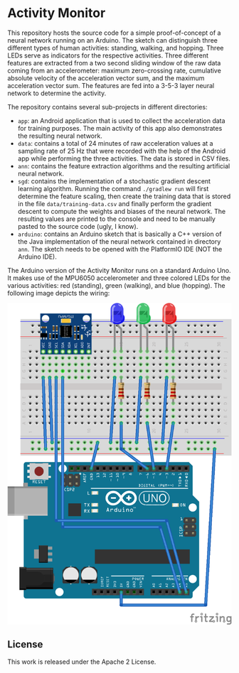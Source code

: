 
Activity Monitor
================

This repository hosts the source code for a simple proof-of-concept
of a neural network running on an Arduino. The sketch can distinguish
three different types of human activities: standing, walking, and
hopping. Three LEDs serve as indicators for the respective activities.
Three different features are extracted from a two second sliding window
of the raw data coming from an accelerometer: maximum zero-crossing
rate, cumulative absolute velocity of the acceleration vector sum, and
the maximum acceleration vector sum. The features are fed into a
3-5-3 layer neural network to determine the activity.

The repository contains several sub-projects in different directories:

* ``app``: an Android application that is used to collect the acceleration
  data for training purposes. The main activity of this app also demonstrates
  the resulting neural network.
* ``data``: contains a total of 24 minutes of raw acceleration values at a
  sampling rate of 25 Hz that were recorded with the help of the Android app
  while performing the three activities. The data is stored in CSV files.
* ``ann``: contains the feature extraction algorithms and the resulting
  artificial neural network.
* ``sgd``: contains the implementation of a stochastic gradient descent
  learning algorithm. Running the command ``./gradlew run`` will first
  determine the feature scaling, then create the training data that is stored
  in the file ``data/training-data.csv`` and finally perform the gradient descent
  to compute the weights and biases of the neural network. The resulting
  values are printed to the console and need to be manually pasted to the
  source code (ugly, I know).
* ``arduino``: contains an Arduino sketch that is basically a C++ version
  of the Java implementation of the neural network contained in directory ``ann``.
  The sketch needs to be opened with the PlatformIO IDE (NOT the Arduino IDE).

The Arduino version of the Activity Monitor runs on a standard Arduino Uno.
It makes use of the MPU6050 accelerometer and three colored LEDs for the
various activities: red (standing), green (walking), and blue (hopping).
The following image depicts the wiring:

![Activity Monitor](/arduino/activity-monitor_bb.png?raw=true "Fritzing for Activity Monitor")

License
-------

This work is released under the Apache 2 License.

